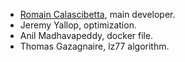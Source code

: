 * [Romain Calascibetta](http://din.osau.re/), main developer.
* Jeremy Yallop, optimization.
* Anil Madhavapeddy, docker file.
* Thomas Gazagnaire, lz77 algorithm.
